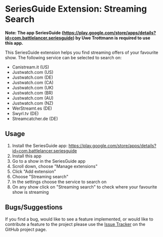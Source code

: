 # SeriesGuide Extension: Streaming Search

**Note: The app SeriesGuide (https://play.google.com/store/apps/details?id=com.battlelancer.seriesguide) by Uwe Trottmann is required to use this app.**

This SeriesGuide extension helps you find streaming offers of your favourite show. The following service can be selected to search on:

- Canistream.it (US)
- Justwatch.com (US)
- Justwatch.com (DE)
- Justwatch.com (CA)
- Justwatch.com (UK)
- Justwatch.com (BR)
- Justwatch.com (AU)
- Justwatch.com (NZ)
- WerStreamt.es (DE)
- Swyrl.tv (DE)
- Streamcatcher.de (DE)

## Usage

1. Install the SeriesGuide app: https://play.google.com/store/apps/details?id=com.battlelancer.seriesguide
2. Install this app
3. Go to a show in the SeriesGuide app
4. Scroll down, choose "Manage extensions"
5. Click "Add extension"
6. Choose "Streaming search"
7. In the settings choose the service to search on
8. On any show click on "Streaming search" to check where your favourite show is streaming

## Bugs/Suggestions

If you find a bug, would like to see a feature implemented, or would like to contribute a feature to the project please use the [Issue Tracker](https://github.com/AlphawolfWMP/SeriesGuideExtStreamingSearch/issues) on the GitHub project page.